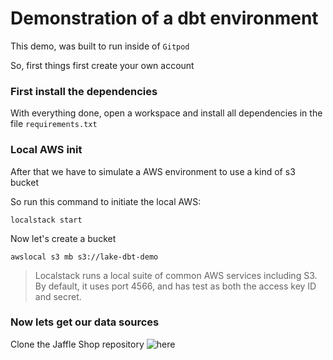 # Demonstration of a dbt environment
This demo, was built to run inside of `Gitpod`

So, first things first create your own account

### First install the dependencies

With everything done, open a workspace and install all dependencies in the file `requirements.txt`

### Local AWS init

After that we have to simulate a AWS environment to use a kind of s3 bucket

So run this command to initiate the local AWS:
``` shell
localstack start
```

Now let's create a bucket

``` shell
awslocal s3 mb s3://lake-dbt-demo
```
> Localstack runs a local suite of common AWS services including S3. By default, it uses port 4566, and has test as both the access key ID and secret.

### Now lets get our data sources

Clone the Jaffle Shop repository ![here](https://github.com/dbt-labs/jaffle_shop)